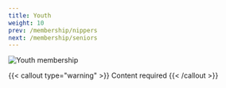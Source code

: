 ```yaml
---
title: Youth
weight: 10
prev: /membership/nippers
next: /membership/seniors
---
```


![Youth membership](https://placehold.co/800x400?text=Youth+membership)

{{< callout type="warning" >}}
  Content required
{{< /callout >}}
